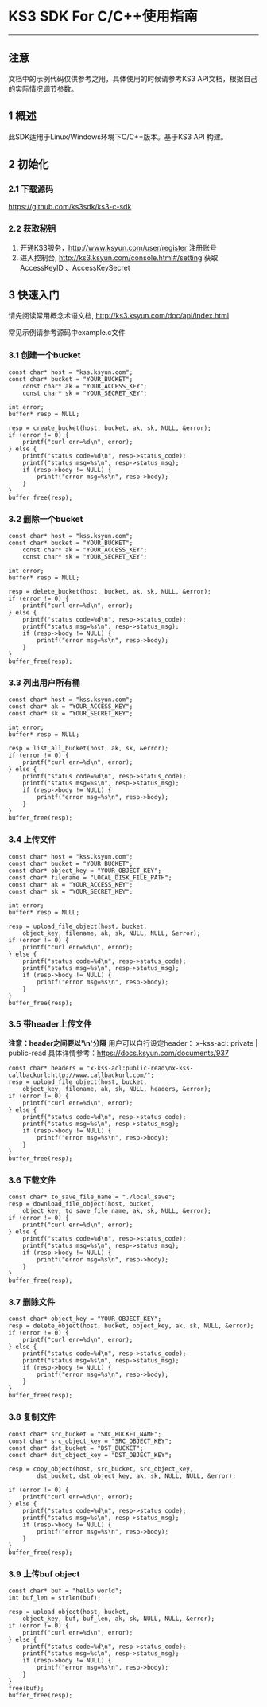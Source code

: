 # KS3 SDK For C/C++使用指南
---

##  注意

文档中的示例代码仅供参考之用，具体使用的时候请参考KS3 API文档，根据自己的实际情况调节参数。

##  1 概述

此SDK适用于Linux/Windows环境下C/C++版本。基于KS3 API 构建。

## 2 初始化

### 2.1 下载源码
https://github.com/ks3sdk/ks3-c-sdk

### 2.2 获取秘钥

1. 开通KS3服务，http://www.ksyun.com/user/register 注册账号
2. 进入控制台, http://ks3.ksyun.com/console.html#/setting 获取AccessKeyID 、AccessKeySecret

## 3 快速入门

请先阅读常用概念术语文档, http://ks3.ksyun.com/doc/api/index.html

常见示例请参考源码中example.c文件

###	3.1 创建一个bucket

```
const char* host = "kss.ksyun.com";
const char* bucket = "YOUR_BUCKET";
    const char* ak = "YOUR_ACCESS_KEY";
    const char* sk = "YOUR_SECRET_KEY";

int error;
buffer* resp = NULL;

resp = create_bucket(host, bucket, ak, sk, NULL, &error);
if (error != 0) {
    printf("curl err=%d\n", error);
} else {
    printf("status code=%d\n", resp->status_code);
    printf("status msg=%s\n", resp->status_msg);
    if (resp->body != NULL) {
        printf("error msg=%s\n", resp->body);
    }
}
buffer_free(resp);
```

###	3.2 删除一个bucket

```
const char* host = "kss.ksyun.com";
const char* bucket = "YOUR_BUCKET";
    const char* ak = "YOUR_ACCESS_KEY";
    const char* sk = "YOUR_SECRET_KEY";

int error;
buffer* resp = NULL;

resp = delete_bucket(host, bucket, ak, sk, NULL, &error);
if (error != 0) {
    printf("curl err=%d\n", error);
} else {
    printf("status code=%d\n", resp->status_code);
    printf("status msg=%s\n", resp->status_msg);
    if (resp->body != NULL) {
        printf("error msg=%s\n", resp->body);
    }
}
buffer_free(resp);
```

### 3.3 列出用户所有桶

```
const char* host = "kss.ksyun.com";
const char* ak = "YOUR_ACCESS_KEY";
const char* sk = "YOUR_SECRET_KEY";

int error;
buffer* resp = NULL;

resp = list_all_bucket(host, ak, sk, &error);
if (error != 0) {
    printf("curl err=%d\n", error);
} else {
    printf("status code=%d\n", resp->status_code);
    printf("status msg=%s\n", resp->status_msg);
    if (resp->body != NULL) {
        printf("error msg=%s\n", resp->body);
    }
}
buffer_free(resp);
```


### 3.4 上传文件

```
const char* host = "kss.ksyun.com";
const char* bucket = "YOUR_BUCKET";
const char* object_key = "YOUR_OBJECT_KEY";
const char* filename = "LOCAL_DISK_FILE_PATH";
const char* ak = "YOUR_ACCESS_KEY";
const char* sk = "YOUR_SECRET_KEY";

int error;
buffer* resp = NULL;

resp = upload_file_object(host, bucket,
    object_key, filename, ak, sk, NULL, NULL, &error);
if (error != 0) {
    printf("curl err=%d\n", error);
} else {
    printf("status code=%d\n", resp->status_code);
    printf("status msg=%s\n", resp->status_msg);
    if (resp->body != NULL) {
        printf("error msg=%s\n", resp->body);
    }
}
buffer_free(resp);
```

### 3.5 带header上传文件

**注意：header之间要以'\n'分隔**
用户可以自行设定header：
x-kss-acl:    private | public-read  具体详情参考：https://docs.ksyun.com/documents/937

```
const char* headers = "x-kss-acl:public-read\nx-kss-callbackurl:http://www.callbackurl.com/";
resp = upload_file_object(host, bucket,
    object_key, filename, ak, sk, NULL, headers, &error);
if (error != 0) {
    printf("curl err=%d\n", error);
} else {
    printf("status code=%d\n", resp->status_code);
    printf("status msg=%s\n", resp->status_msg);
    if (resp->body != NULL) {
        printf("error msg=%s\n", resp->body);
    }
}
buffer_free(resp);
```


### 3.6 下载文件
    const char* to_save_file_name = "./local_save";
    resp = download_file_object(host, bucket,
        object_key, to_save_file_name, ak, sk, NULL, &error);
    if (error != 0) {
        printf("curl err=%d\n", error);
    } else {
        printf("status code=%d\n", resp->status_code);
        printf("status msg=%s\n", resp->status_msg);
        if (resp->body != NULL) {
            printf("error msg=%s\n", resp->body);
        }
    }
    buffer_free(resp);

### 3.7 删除文件

```
const char* object_key = "YOUR_OBJECT_KEY";
resp = delete_object(host, bucket, object_key, ak, sk, NULL, &error);
if (error != 0) {
    printf("curl err=%d\n", error);
} else {
    printf("status code=%d\n", resp->status_code);
    printf("status msg=%s\n", resp->status_msg);
    if (resp->body != NULL) {
        printf("error msg=%s\n", resp->body);
    }
}
buffer_free(resp);
```

### 3.8 复制文件

```
const char* src_bucket = "SRC_BUCKET_NAME";
const char* src_object_key = "SRC_OBJECT_KEY";
const char* dst_bucket = "DST_BUCKET";
const char* dst_object_key = "DST_OBJECT_KEY";

resp = copy_object(host, src_bucket, src_object_key,
        dst_bucket, dst_object_key, ak, sk, NULL, NULL, &error);

if (error != 0) {
    printf("curl err=%d\n", error);
} else {
    printf("status code=%d\n", resp->status_code);
    printf("status msg=%s\n", resp->status_msg);
    if (resp->body != NULL) {
        printf("error msg=%s\n", resp->body);
    }
}
buffer_free(resp);
```

### 3.9 上传buf object

```
const char* buf = "hello world";
int buf_len = strlen(buf);

resp = upload_object(host, bucket,
    object_key, buf, buf_len, ak, sk, NULL, NULL, &error);
if (error != 0) {
    printf("curl err=%d\n", error);
} else {
    printf("status code=%d\n", resp->status_code);
    printf("status msg=%s\n", resp->status_msg);
    if (resp->body != NULL) {
        printf("error msg=%s\n", resp->body);
    }
}
free(buf);
buffer_free(resp);
```



